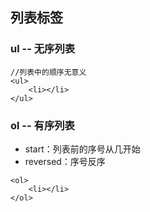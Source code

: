 ## 列表标签

### ul -- 无序列表

```
//列表中的顺序无意义
<ul>
    <li></li>
</ul>
```

### ol -- 有序列表

* start：列表前的序号从几开始
* reversed：序号反序

```
<ol>
    <li></li>
</ol>
```



